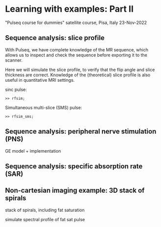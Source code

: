 # Learning with examples: Part II

"Pulseq course for dummies" satellite course, Pisa, Italy 23-Nov-2022


## Sequence analysis: slice profile

With Pulseq, we have complete knowledge of the MR sequence, which
allows us to inspect and check the sequence before exporting it to the scanner.

Here we will simulate the slice profile, to
verify that the flip angle and slice thickness are correct.
Knowledge of the (theoretical) slice profile is also useful in quantitative MRI settings.

sinc pulse:
```
>> rfsim;
```

Simultaneous multi-slice (SMS) pulse:
```
>> rfsim_sms;
```


## Sequence analysis: peripheral nerve stimulation (PNS)

GE model + implementation


## Sequence analysis: specific absorption rate (SAR)




## Non-cartesian imaging example: 3D stack of spirals

stack of spirals, including fat saturation

simulate spectral profile of fat sat pulse
